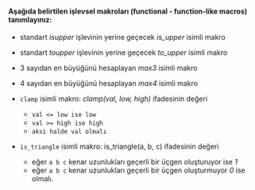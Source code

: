 #### Aşağıda belirtilen işlevsel makroları (functional - function-like macros) tanımlayınız:

+ standart *isupper* işlevinin yerine geçecek *is_upper* isimli makro

+ standart *toupper* işlevinin yerine geçecek *to_upper* isimli makro

+ 3 sayıdan en büyüğünü hesaplayan *max3* isimli makro

+ 4 sayıdan en büyüğünü hesaplayan *max4* isimli makro

+ `clamp` isimli makro:	*clamp(val, low, high)* ifadesinin değeri 
	+ `val <= low ise low`
	+ `val >= high ise high`
	+ `aksi halde val olmalı`

+ `is_triangle` isimli makro: is_triangle(a, b, c) ifadesinin değeri
	+ eğer `a b c` kenar uzunlukları geçerli bir üçgen oluşturuyor ise *1*
	+ eğer `a b c` kenar uzunlukları geçerli bir üçgen oluşturmuyor *0* ise olmalı.
	
